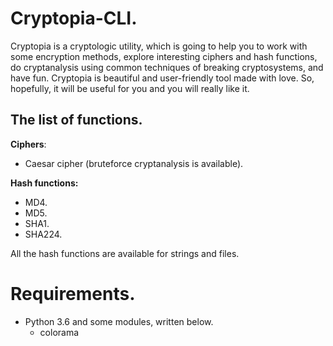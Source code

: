 # Cryptopia-CLI.
Cryptopia is a cryptologic utility, which is going to help you to work with some encryption methods, explore interesting ciphers and hash functions, do cryptanalysis using common techniques of breaking cryptosystems, and have fun. Cryptopia is beautiful and user-friendly tool made with love. So, hopefully, it will be useful for you and you will really like it.

## The list of functions.
**Ciphers**:
- Caesar cipher (bruteforce cryptanalysis is available).

**Hash functions:**
- MD4.
- MD5.
- SHA1.
- SHA224.

All the hash functions are available for strings and files.

# Requirements.
- Python 3.6 and some modules, written below.
  - colorama

